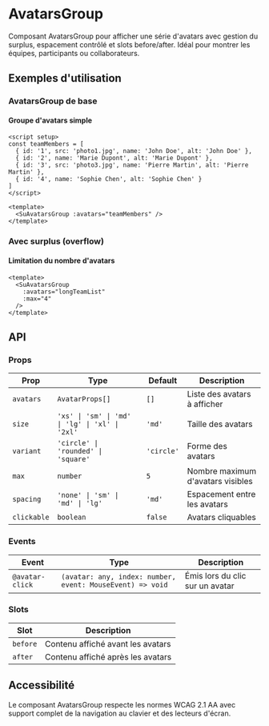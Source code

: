 # AvatarsGroup

Composant AvatarsGroup pour afficher une série d'avatars avec gestion du surplus, espacement contrôlé et slots before/after. Idéal pour montrer les équipes, participants ou collaborateurs.

## Exemples d'utilisation

### AvatarsGroup de base

<div class="component-demo">
  <div class="demo-section">
    <h4>Groupe d'avatars simple</h4>
    <div class="demo-inputs">
      <SuAvatarsGroup 
        :avatars="[
          { id: '1', src: 'https://images.pexels.com/photos/1043471/pexels-photo-1043471.jpeg?auto=compress&cs=tinysrgb&w=100', name: 'John Doe', alt: 'John Doe' },
          { id: '2', name: 'Marie Dupont', alt: 'Marie Dupont' },
          { id: '3', src: 'https://images.pexels.com/photos/1239291/pexels-photo-1239291.jpeg?auto=compress&cs=tinysrgb&w=100', name: 'Pierre Martin', alt: 'Pierre Martin' },
          { id: '4', name: 'Sophie Chen', alt: 'Sophie Chen' }
        ]"
      />
    </div>
  </div>
</div>

```vue
<script setup>
const teamMembers = [
  { id: '1', src: 'photo1.jpg', name: 'John Doe', alt: 'John Doe' },
  { id: '2', name: 'Marie Dupont', alt: 'Marie Dupont' },
  { id: '3', src: 'photo3.jpg', name: 'Pierre Martin', alt: 'Pierre Martin' },
  { id: '4', name: 'Sophie Chen', alt: 'Sophie Chen' }
]
</script>

<template>
  <SuAvatarsGroup :avatars="teamMembers" />
</template>
```

### Avec surplus (overflow)

<div class="component-demo">
  <div class="demo-section">
    <h4>Limitation du nombre d'avatars</h4>
    <div class="demo-inputs">
      <SuAvatarsGroup 
        :avatars="[
          { id: '1', src: 'https://images.pexels.com/photos/1043471/pexels-photo-1043471.jpeg?auto=compress&cs=tinysrgb&w=100', name: 'John Doe', alt: 'John Doe' },
          { id: '2', name: 'Marie Dupont', alt: 'Marie Dupont' },
          { id: '3', src: 'https://images.pexels.com/photos/1239291/pexels-photo-1239291.jpeg?auto=compress&cs=tinysrgb&w=100', name: 'Pierre Martin', alt: 'Pierre Martin' },
          { id: '4', name: 'Sophie Chen', alt: 'Sophie Chen' },
          { id: '5', name: 'Alex Johnson', alt: 'Alex Johnson' },
          { id: '6', name: 'Emma Wilson', alt: 'Emma Wilson' },
          { id: '7', name: 'Lucas Brown', alt: 'Lucas Brown' }
        ]"
        :max="4"
      />
    </div>
  </div>
</div>

```vue
<template>
  <SuAvatarsGroup 
    :avatars="longTeamList"
    :max="4"
  />
</template>
```

## API

### Props

| Prop | Type | Default | Description |
|------|------|---------|-------------|
| `avatars` | `AvatarProps[]` | `[]` | Liste des avatars à afficher |
| `size` | `'xs' \| 'sm' \| 'md' \| 'lg' \| 'xl' \| '2xl'` | `'md'` | Taille des avatars |
| `variant` | `'circle' \| 'rounded' \| 'square'` | `'circle'` | Forme des avatars |
| `max` | `number` | `5` | Nombre maximum d'avatars visibles |
| `spacing` | `'none' \| 'sm' \| 'md' \| 'lg'` | `'md'` | Espacement entre les avatars |
| `clickable` | `boolean` | `false` | Avatars cliquables |

### Events

| Event | Type | Description |
|-------|------|-------------|
| `@avatar-click` | `(avatar: any, index: number, event: MouseEvent) => void` | Émis lors du clic sur un avatar |

### Slots

| Slot | Description |
|------|-------------|
| `before` | Contenu affiché avant les avatars |
| `after` | Contenu affiché après les avatars |

## Accessibilité

Le composant AvatarsGroup respecte les normes WCAG 2.1 AA avec support complet de la navigation au clavier et des lecteurs d'écran.